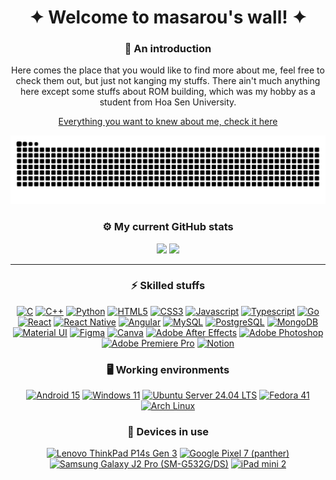 <h1 align="center">
  ✦ Welcome to masarou's wall! ✦
</h1>

<h3 align="center">
  👋 An introduction
</h3>

<p align="center">
  Here comes the place that you would like to find more about me, feel free to check them out, but just not kanging my stuffs. There ain't much anything here except some stuffs about ROM building, which was my hobby as a student from Hoa Sen University.
</p>

<p align="center">
  <a href="https://itsurboimasarou.carrd.co/">Everything you want to knew about me, check it here</a>
  
  ![Snake animation](https://raw.githubusercontent.com/itsurboimasarou/itsurboimasarou/output/github-contribution-grid-snake-dark.svg)
</p>

<h3 align="center">
  ⚙️ My current GitHub stats
</h3>

<p align="center">
  <img height="180em" src="https://github-readme-stats.vercel.app/api?username=itsurboimasarou&show_icons=true&theme=dark"/>
  <img height="180em" src="https://github-readme-stats.vercel.app/api/top-langs/?username=itsurboimasarou&theme=dark&layout=compact"/>
</p>

---------------------------------------------------------------------------------------

<div align="center">

  ### ⚡ Skilled stuffs
  [![C](https://img.shields.io/badge/C-00599C?style=for-the-badge&logo=c&logoColor=white)](#)
  [![C++](https://img.shields.io/badge/C%2B%2B-00599C?style=for-the-badge&logo=c%2B%2B&logoColor=white)](#)
  [![Python](https://img.shields.io/badge/Python-14354C?style=for-the-badge&logo=python&logoColor=white)](#)
  [![HTML5](https://img.shields.io/badge/HTML5-E34F26?style=for-the-badge&logo=html5&logoColor=white)](#)
  [![CSS3](https://img.shields.io/badge/CSS3-1572B6?style=for-the-badge&logo=css3&logoColor=white)](#)
  [![Javascript](https://img.shields.io/badge/JavaScript-F7DF1E?style=for-the-badge&logo=javascript&logoColor=black)](#)
  [![Typescript](https://img.shields.io/badge/TypeScript-007ACC?style=for-the-badge&logo=typescript&logoColor=white)](#)
  [![Go](https://img.shields.io/badge/Go-00ADD8?style=for-the-badge&logo=go&logoColor=white)](#)
  [![React](https://img.shields.io/badge/React-20232A?style=for-the-badge&logo=react&logoColor=61DAFB)](#)
  [![React Native](https://img.shields.io/badge/React_Native-20232A?style=for-the-badge&logo=react&logoColor=61DAFB)](#)
  [![Angular](https://img.shields.io/badge/Angular-DD0031?style=for-the-badge&logo=angular&logoColor=white)](#)
  [![MySQL](https://img.shields.io/badge/MySQL-00000F?style=for-the-badge&logo=mysql&logoColor=white)](#)
  [![PostgreSQL](https://img.shields.io/badge/PostgreSQL-316192?style=for-the-badge&logo=postgresql&logoColor=white)](#)
  [![MongoDB](https://img.shields.io/badge/MongoDB-4EA94B?style=for-the-badge&logo=mongodb&logoColor=white)](#)
  [![Material UI](https://img.shields.io/badge/Material--UI-0081CB?style=for-the-badge&logo=material-ui&logoColor=white)](#)
  [![Figma](https://img.shields.io/badge/Figma-F24E1E?style=for-the-badge&logo=figma&logoColor=white)](#)
  [![Canva](https://img.shields.io/badge/Canva-%2300C4CC.svg?&style=for-the-badge&logo=Canva&logoColor=whitee)](#)
  [![Adobe After Effects](https://img.shields.io/badge/Adobe%20after%20affects-CF96FD?style=for-the-badge&logo=Adobe%20after%20effects&logoColor=393665)](#)
  [![Adobe Photoshop](https://img.shields.io/badge/Adobe%20Photoshop-31A8FF?style=for-the-badge&logo=Adobe%20Photoshop&logoColor=black)](#)
  [![Adobe Premiere Pro](https://img.shields.io/badge/Adobe%20Premiere%20Pro-9999FF?style=for-the-badge&logo=Adobe%20Premiere%20Pro&logoColor=white)](#)
  [![Notion](https://img.shields.io/badge/Notion-000000?style=for-the-badge&logo=notion&logoColor=white)](#)
  

  ### 🖥️ Working environments
  [![Android 15](https://img.shields.io/badge/Android_15-32DE84?style=for-the-badge&logo=android&logoColor=white)](https://developer.android.com/about/versions/15)
  [![Windows 11](https://img.shields.io/badge/Windows_11-0078D6?style=for-the-badge&logo=microsoft&logoColor=white)](https://www.microsoft.com/en-us/windows/windows-11)
  [![Ubuntu Server 24.04 LTS](https://img.shields.io/badge/Ubuntu_Server_24.04_LTS-E95420?style=for-the-badge&logo=ubuntu&logoColor=white)](https://releases.ubuntu.com/noble)
  [![Fedora 41](https://img.shields.io/badge/Fedora_41-294172?style=for-the-badge&logo=fedora&logoColor=white)](https://fedoramagazine.org/announcing-fedora-linux-41/)
  [![Arch Linux](https://img.shields.io/badge/Arch_Linux-1793D1?style=for-the-badge&logo=arch-linux&logoColor=white)](https://archlinux.org/)

  ### 📱 Devices in use
  [![Lenovo ThinkPad P14s Gen 3](https://img.shields.io/badge/Lenovo-ThinkPad_P14s_Gen_3-ED1C24?style=for-the-badge&logo=lenovo&logoColor=white)](#)
  [![Google Pixel 7 (panther)](https://img.shields.io/badge/Google_Pixel_7-343434?style=for-the-badge&logo=google&logoColor=ffffff)](https://blog.google/products/pixel/pixel-7-pixel-7-pro/)
  [![Samsung Galaxy J2 Pro (SM-G532G/DS)](https://img.shields.io/badge/Samsung_Galaxy_J2_Pro_(J250F/DS)-1D49C0?style=for-the-badge&logo=samsung&logoColor=white)](https://www.samsung.com/vn/smartphones/others/galaxy-j2-pro-grand-prime-pro-gold-16gb-sm-j250fzddxxv/)
  [![iPad mini 2](https://img.shields.io/badge/iPad_mini_2-000000?style=for-the-badge&logo=apple&logoColor=ffffff)](#)

</div>
